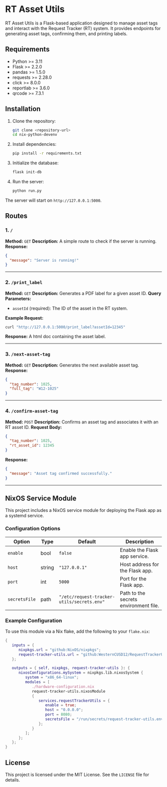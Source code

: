 # RT Asset Utils

RT Asset Utils is a Flask-based application designed to manage asset tags and interact with the Request Tracker (RT) system. It provides endpoints for generating asset tags, confirming them, and printing labels.

## Requirements

- Python >= 3.11
- Flask >= 2.2.0
- pandas >= 1.5.0
- requests >= 2.28.0
- click >= 8.0.0
- reportlab >= 3.6.0
- qrcode >= 7.3.1

## Installation

1. Clone the repository:

   ```bash
   git clone <repository-url>
   cd nix-python-devenv
   ```

2. Install dependencies:

   ```bash
   pip install -r requirements.txt
   ```

3. Initialize the database:

   ```bash
   flask init-db
   ```

4. Run the server:
   ```bash
   python run.py
   ```

The server will start on `http://127.0.0.1:5000`.

## Routes

### 1. `/`

**Method:** `GET`
**Description:** A simple route to check if the server is running.
**Response:**

```json
{
  "message": "Server is running!"
}
```

---

### 2. `/print_label`

**Method:** `GET`
**Description:** Generates a PDF label for a given asset ID.
**Query Parameters:**

- `assetId` (required): The ID of the asset in the RT system.

**Example Request:**

```bash
curl "http://127.0.0.1:5000/print_label?assetId=12345"
```

**Response:** A html doc containing the asset label.

---

### 3. `/next-asset-tag`

**Method:** `GET`
**Description:** Generates the next available asset tag.
**Response:**

```json
{
  "tag_number": 1025,
  "full_tag": "W12-1025"
}
```

---

### 4. `/confirm-asset-tag`

**Method:** `POST`
**Description:** Confirms an asset tag and associates it with an RT asset ID.
**Request Body:**

```json
{
  "tag_number": 1025,
  "rt_asset_id": 12345
}
```

**Response:**

```json
{
  "message": "Asset tag confirmed successfully."
}
```

---

## NixOS Service Module

This project includes a NixOS service module for deploying the Flask app as a systemd service.

### Configuration Options

| Option        | Type   | Default                                    | Description                           |
| ------------- | ------ | ------------------------------------------ | ------------------------------------- |
| `enable`      | bool   | `false`                                    | Enable the Flask app service.         |
| `host`        | string | `"127.0.0.1"`                              | Host address for the Flask app.       |
| `port`        | int    | `5000`                                     | Port for the Flask app.               |
| `secretsFile` | path   | `"/etc/request-tracker-utils/secrets.env"` | Path to the secrets environment file. |

### Example Configuration

To use this module via a Nix flake, add the following to your `flake.nix`:

```nix
{
   inputs = {
      nixpkgs.url = "github:NixOS/nixpkgs";
      request-tracker-utils.url = "github:WesternCUSD12/RequestTrackerUtils";
   };

   outputs = { self, nixpkgs, request-tracker-utils }: {
      nixosConfigurations.mySystem = nixpkgs.lib.nixosSystem {
         system = "x86_64-linux";
         modules = [
            ./hardware-configuration.nix
            request-tracker-utils.nixosModule
            {
               services.requestTrackerUtils = {
                  enable = true;
                  host = "0.0.0.0";
                  port = 8080;
                  secretsFile = "/run/secrets/request-tracker-utils.env";
               };
            }
         ];
      };
   };
}
```

## License

This project is licensed under the MIT License. See the `LICENSE` file for details.
